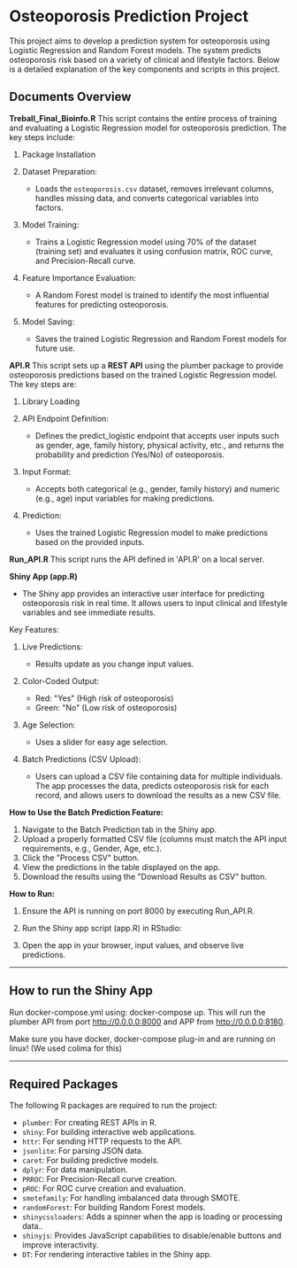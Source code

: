 
# Osteoporosis Prediction Project

This project aims to develop a prediction system for osteoporosis using Logistic Regression and Random Forest models. The system predicts osteoporosis risk based on a variety of clinical and lifestyle factors. Below is a detailed explanation of the key components and scripts in this project.

## Documents Overview

**Treball_Final_Bioinfo.R**
This script contains the entire process of training and evaluating a Logistic Regression model for osteoporosis prediction. The key steps include:

1. Package Installation
   
2. Dataset Preparation:
   - Loads the `osteoporosis.csv` dataset, removes irrelevant columns, handles missing data, and converts categorical variables into factors.
   
3. Model Training:
   - Trains a Logistic Regression model using 70% of the dataset (training set) and evaluates it using confusion matrix, ROC curve, and Precision-Recall curve.

4. Feature Importance Evaluation:
   - A Random Forest model is trained to identify the most influential features for predicting osteoporosis.

5. Model Saving:
   - Saves the trained Logistic Regression and Random Forest models for future use.

**API.R**
This script sets up a **REST API** using the plumber package to provide osteoporosis predictions based on the trained Logistic Regression model. The key steps are:

1. Library Loading

2. API Endpoint Definition:
   - Defines the predict_logistic endpoint that accepts user inputs such as gender, age, family history, physical activity, etc., and returns the probability and prediction (Yes/No) of osteoporosis.

3. Input Format:
   - Accepts both categorical (e.g., gender, family history) and numeric (e.g., age) input variables for making predictions.

4. Prediction:
   - Uses the trained Logistic Regression model to make predictions based on the provided inputs.

**Run_API.R**
This script runs the API defined in 'API.R' on a local server. 

**Shiny App (app.R)**
   - The Shiny app provides an interactive user interface for predicting osteoporosis risk in real time. It allows users to input clinical and lifestyle variables and see immediate results.

Key Features:
1. Live Predictions: 
   - Results update as you change input values.

2. Color-Coded Output:
   - Red: "Yes" (High risk of osteoporosis)
   - Green: "No" (Low risk of osteoporosis)

3. Age Selection: 
   - Uses a slider for easy age selection.

4. Batch Predictions (CSV Upload):
   - Users can upload a CSV file containing data for multiple individuals. The app processes the data, predicts osteoporosis risk for each record, and allows users to download the results as a new CSV file.

**How to Use the Batch Prediction Feature:**
1. Navigate to the Batch Prediction tab in the Shiny app.
2. Upload a properly formatted CSV file (columns must match the API input requirements, e.g., Gender, Age, etc.).
3. Click the "Process CSV" button.
4. View the predictions in the table displayed on the app.
5. Download the results using the "Download Results as CSV" button.


**How to Run:**
1. Ensure the API is running on port 8000 by executing Run_API.R.

2. Run the Shiny app script (app.R) in RStudio:

3. Open the app in your browser, input values, and observe live predictions.

---

## How to run the Shiny App

Run docker-compose.yml using: docker-compose up. This will run the plumber API from port http://0.0.0.0:8000 and APP from http://0.0.0.0:8180.

Make sure you have docker, docker-compose plug-in and are running on linux! (We used colima for this)

---

## Required Packages

The following R packages are required to run the project:

- `plumber`: For creating REST APIs in R.
- `shiny`: For building interactive web applications.
- `httr`: For sending HTTP requests to the API.
- `jsonlite`: For parsing JSON data.
- `caret`: For building predictive models.
- `dplyr`: For data manipulation.
- `PRROC`: For Precision-Recall curve creation.
- `pROC`: For ROC curve creation and evaluation.
- `smotefamily`: For handling imbalanced data through SMOTE.
- `randomForest`: For building Random Forest models.
- `shinycssloaders`: Adds a spinner when the app is loading or processing data..
- `shinyjs`: Provides JavaScript capabilities to disable/enable buttons and improve interactivity.
- `DT`: For rendering interactive tables in the Shiny app.  
